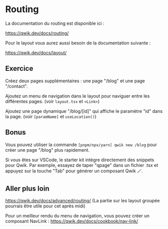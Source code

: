 # Routing

La documentation du routing est disponible ici :

https://qwik.dev/docs/routing/

Pour le layout vous aurez aussi besoin de la documentation suivante :

https://qwik.dev/docs/layout/

## Exercice

Créez deux pages supplémentaires : une page "/blog" et une page "/contact".

Ajoutez un menu de navigation dans le layout pour naviguer entre les différentes pages. (voir `layout.tsx` et `<Link>`)

Ajoutez une page dynamique "/blog/[id]" qui affiche le paramètre "id" dans la page. (voir `[paramName]` et `useLocation()`)

## Bonus

Vous pouvez utiliser la commande `[pnpm/npx/yarn] qwik new /blog` pour créer une page "/blog" plus rapidement.

Si vous êtes sur VSCode, le starter kit intègre directement des snippets pour Qwik. Par exemple, essayez de taper "qpage" dans un fichier .tsx et appuyez sur la touche "Tab" pour générer un composant Qwik 🪄.

## Aller plus loin

https://qwik.dev/docs/advanced/routing/ (La partie sur les layout groupée pourrais être utile pour cet après midi)

Pour un meilleur rendu du menu de navigation, vous pouvez créer un composant NavLink : https://qwik.dev/docs/cookbook/nav-link/
